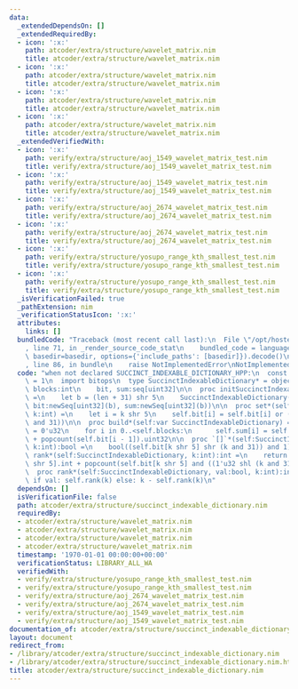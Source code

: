 ```yaml
---
data:
  _extendedDependsOn: []
  _extendedRequiredBy:
  - icon: ':x:'
    path: atcoder/extra/structure/wavelet_matrix.nim
    title: atcoder/extra/structure/wavelet_matrix.nim
  - icon: ':x:'
    path: atcoder/extra/structure/wavelet_matrix.nim
    title: atcoder/extra/structure/wavelet_matrix.nim
  - icon: ':x:'
    path: atcoder/extra/structure/wavelet_matrix.nim
    title: atcoder/extra/structure/wavelet_matrix.nim
  - icon: ':x:'
    path: atcoder/extra/structure/wavelet_matrix.nim
    title: atcoder/extra/structure/wavelet_matrix.nim
  _extendedVerifiedWith:
  - icon: ':x:'
    path: verify/extra/structure/aoj_1549_wavelet_matrix_test.nim
    title: verify/extra/structure/aoj_1549_wavelet_matrix_test.nim
  - icon: ':x:'
    path: verify/extra/structure/aoj_1549_wavelet_matrix_test.nim
    title: verify/extra/structure/aoj_1549_wavelet_matrix_test.nim
  - icon: ':x:'
    path: verify/extra/structure/aoj_2674_wavelet_matrix_test.nim
    title: verify/extra/structure/aoj_2674_wavelet_matrix_test.nim
  - icon: ':x:'
    path: verify/extra/structure/aoj_2674_wavelet_matrix_test.nim
    title: verify/extra/structure/aoj_2674_wavelet_matrix_test.nim
  - icon: ':x:'
    path: verify/extra/structure/yosupo_range_kth_smallest_test.nim
    title: verify/extra/structure/yosupo_range_kth_smallest_test.nim
  - icon: ':x:'
    path: verify/extra/structure/yosupo_range_kth_smallest_test.nim
    title: verify/extra/structure/yosupo_range_kth_smallest_test.nim
  _isVerificationFailed: true
  _pathExtension: nim
  _verificationStatusIcon: ':x:'
  attributes:
    links: []
  bundledCode: "Traceback (most recent call last):\n  File \"/opt/hostedtoolcache/Python/3.9.6/x64/lib/python3.9/site-packages/onlinejudge_verify/documentation/build.py\"\
    , line 71, in _render_source_code_stat\n    bundled_code = language.bundle(stat.path,\
    \ basedir=basedir, options={'include_paths': [basedir]}).decode()\n  File \"/opt/hostedtoolcache/Python/3.9.6/x64/lib/python3.9/site-packages/onlinejudge_verify/languages/nim.py\"\
    , line 86, in bundle\n    raise NotImplementedError\nNotImplementedError\n"
  code: "when not declared SUCCINCT_INDEXABLE_DICTIONARY_HPP:\n  const SUCCINCT_INDEXABLE_DICTIONARY_HPP*\
    \ = 1\n  import bitops\n  type SuccinctIndexableDictionary* = object\n    len,\
    \ blocks:int\n    bit, sum:seq[uint32]\n\n  proc initSuccinctIndexableDictionary*(len:int):SuccinctIndexableDictionary\
    \ =\n    let b = (len + 31) shr 5\n    SuccinctIndexableDictionary(len:len, blocks:b,\
    \ bit:newSeq[uint32](b), sum:newSeq[uint32](b))\n\n  proc set*(self:var SuccinctIndexableDictionary,\
    \ k:int) =\n    let i = k shr 5\n    self.bit[i] = self.bit[i] or (1'u32 shl (k\
    \ and 31))\n\n  proc build*(self:var SuccinctIndexableDictionary) =\n    self.sum[0]\
    \ = 0'u32\n    for i in 0..<self.blocks:\n      self.sum[i] = self.sum[i - 1]\
    \ + popcount(self.bit[i - 1]).uint32\n\n  proc `[]`*(self:SuccinctIndexableDictionary,\
    \ k:int):bool =\n    bool((self.bit[k shr 5] shr (k and 31)) and 1)\n\n  proc\
    \ rank*(self:SuccinctIndexableDictionary, k:int):int =\n    return self.sum[k\
    \ shr 5].int + popcount(self.bit[k shr 5] and ((1'u32 shl (k and 31)) - 1))\n\n\
    \  proc rank*(self:SuccinctIndexableDictionary, val:bool, k:int):int =\n    return\
    \ if val: self.rank(k) else: k - self.rank(k)\n"
  dependsOn: []
  isVerificationFile: false
  path: atcoder/extra/structure/succinct_indexable_dictionary.nim
  requiredBy:
  - atcoder/extra/structure/wavelet_matrix.nim
  - atcoder/extra/structure/wavelet_matrix.nim
  - atcoder/extra/structure/wavelet_matrix.nim
  - atcoder/extra/structure/wavelet_matrix.nim
  timestamp: '1970-01-01 00:00:00+00:00'
  verificationStatus: LIBRARY_ALL_WA
  verifiedWith:
  - verify/extra/structure/yosupo_range_kth_smallest_test.nim
  - verify/extra/structure/yosupo_range_kth_smallest_test.nim
  - verify/extra/structure/aoj_2674_wavelet_matrix_test.nim
  - verify/extra/structure/aoj_2674_wavelet_matrix_test.nim
  - verify/extra/structure/aoj_1549_wavelet_matrix_test.nim
  - verify/extra/structure/aoj_1549_wavelet_matrix_test.nim
documentation_of: atcoder/extra/structure/succinct_indexable_dictionary.nim
layout: document
redirect_from:
- /library/atcoder/extra/structure/succinct_indexable_dictionary.nim
- /library/atcoder/extra/structure/succinct_indexable_dictionary.nim.html
title: atcoder/extra/structure/succinct_indexable_dictionary.nim
---
```


